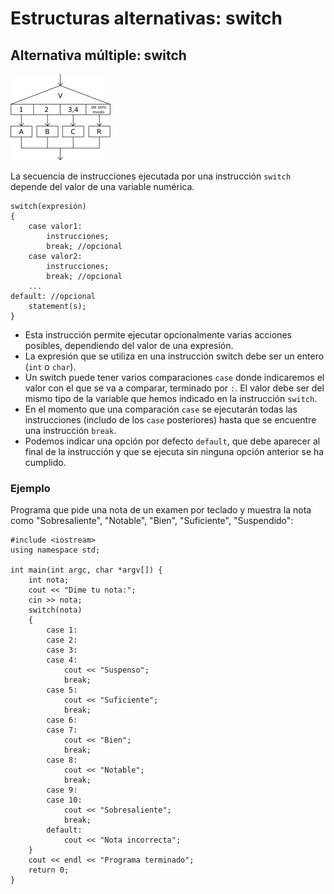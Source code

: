 # Estructuras alternativas: switch

## Alternativa múltiple: switch

![segun](img/segun.png)

La secuencia de instrucciones ejecutada por una instrucción `switch` depende del valor de una variable numérica.

    switch(expresión) 
    {
        case valor1:
            instrucciones;
            break; //opcional
        case valor2:
            instrucciones;
            break; //opcional
        ...
    default: //opcional
        statement(s);
    }

* Esta instrucción permite ejecutar opcionalmente varias acciones posibles, dependiendo del valor de una expresión.
* La expresión que se utiliza en una instrucción switch debe ser un entero (`int` o `char`).
* Un switch puede tener varios comparaciones `case` donde indicaremos el valor con el que se va a comparar, terminado por `:`. El valor debe ser del mismo tipo de la variable que hemos indicado en la instrucción `switch`.
* En el momento que una comparación `case` se ejecutarán todas las instrucciones (includo de los `case` posteriores) hasta que se encuentre una instrucción `break`.
* Podemos indicar una opción por defecto `default`, que debe aparecer al final de la instrucción y que se ejecuta sin ninguna opción anterior se ha cumplido.


### Ejemplo

Programa que pide una nota de un examen por teclado y muestra la nota como "Sobresaliente", "Notable", "Bien", "Suficiente", "Suspendido":

    #include <iostream>
    using namespace std;
    
    int main(int argc, char *argv[]) {
    	int nota;
    	cout << "Dime tu nota:";
    	cin >> nota;
    	switch(nota)
    	{
    		case 1:
    		case 2:	
    		case 3:	
    		case 4:	
    			cout << "Suspenso";
    			break;
    		case 5:
    			cout << "Suficiente";
    			break;
    		case 6:
    		case 7:
    			cout << "Bien";
    			break;
    		case 8:
    			cout << "Notable";
    			break;
    		case 9:
    		case 10:
    			cout << "Sobresaliente";
    			break;
    		default:
    			cout << "Nota incorrecta";
    	}
    	cout << endl << "Programa terminado";
    	return 0;
    }